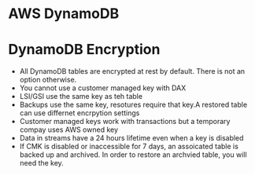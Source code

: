 # AWS DynamoDB 


# DynamoDB Encryption
- All DynamoDB tables are encrypted at rest by default. There is not an option otherwise.
- You cannot use a customer managed key with DAX
- LSI/GSI use the same key as teh table
- Backups use the same key, resotures require that key.A restored table can use differnet encrpytion settings
- Customer managed keys work with transactions but a temporary compay uses AWS owned key
- Data in streams have a 24 hours lifetime even when a key is disabled
- If CMK is disabled or inaccessible for 7 days, an assoicated table is backed up and archived. In order to restore an archvied table, you will need the key. 
